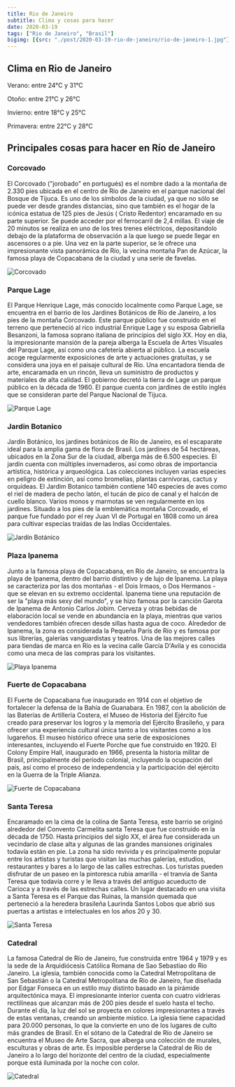 ```yaml
---
title: Rio de Janeiro
subtitle: Clima y cosas para hacer
date: 2020-03-19
tags: ["Rio de Janeiro", "Brasil"]
bigimg: [{src: "./post/2020-03-19-rio-de-janeiro/rio-de-janeiro-1.jpg"}, {src: "./post/2020-03-19-rio-de-janeiro/rio-de-janeiro-2.jpg"}, {src: "./post/2020-03-19-rio-de-janeiro/rio-de-janeiro-3.jpg"}]
---
```

 
## Clima en Rio de Janeiro
Verano: entre 24°C y 31°C
 
Otoño: entre 21°C y 26°C
 
Invierno: entre 18°C y 25°C
 
Primavera: entre 22°C y 28°C
 
## Principales cosas para hacer en Río de Janeiro
 
### Corcovado
El Corcovado ("jorobado" en portugués)  es el nombre dado a la montaña de 2.330 pies ubicada en el centro de Río de Janeiro en el parque nacional del Bosque de Tijuca. Es uno de los símbolos de la ciudad, ya que no sólo se puede ver desde grandes distancias, sino que también es el hogar de la icónica estatua de 125 pies de Jesús ( Cristo Redentor) encaramado en su parte superior.  Se puede acceder por el ferrocarril de 2,4 millas. El viaje de 20 minutos se realiza en uno de los tres trenes eléctricos, depositandolo debajo de la plataforma de observación a la que luego se puede llegar en ascensores o a pie. Una vez en la parte superior, se le ofrece una impresionante vista panorámica de Río, la vecina montaña Pan de Azúcar, la famosa playa de Copacabana de la ciudad y una serie de favelas.
 
 
![Corcovado](https://images.unsplash.com/photo-1515700281303-5a0a73d9c584?w=640)
 
### Parque Lage
El Parque Henrique Lage, más conocido localmente como Parque Lage, se encuentra en el barrio de los Jardines Botánicos de Río de Janeiro, a los pies de la montaña Corcovado. Este parque público fue construido en el terreno que perteneció al rico industrial Enrique Lage y su esposa Gabriella Besanzoni, la famosa soprano italiana de principios del siglo XX. Hoy en día, la impresionante mansión de la pareja alberga la Escuela de Artes Visuales del Parque Lage, así como una cafetería abierta al público. La escuela acoge regularmente exposiciones de arte y actuaciones gratuitas, y se considera una joya en el paisaje cultural de Río. Una encantadora tienda de arte, encaramada en un rincón, lleva un suministro de productos y materiales de alta calidad. El gobierno decretó la tierra de Lage un parque público en la década de 1960. El parque cuenta con jardines de estilo inglés que se consideran parte del Parque Nacional de Tijuca. 
 
![Parque Lage](https://images.unsplash.com/photo-1584533647308-20a9320c70fe?w=640)
 
### Jardin Botanico
Jardín Botánico, los jardines botánicos de Río de Janeiro, es el escaparate ideal para la amplia gama de flora de Brasil. Los jardines de 54 hectáreas, ubicados en la Zona Sur de la ciudad, alberga más de 6.500 especies. El jardín cuenta con múltiples invernaderos, así como obras de importancia artística, histórica y arqueológica. Las colecciones incluyen varias especies en peligro de extinción, así como bromelias, plantas carnívoras, cactus y orquídeas.  El Jardim Botanico también contiene 140 especies de aves como el riel de madera de pecho latón, el tucán de pico de canal y el halcón de cuello blanco. Varios monos y marmotas se ven regularmente en los jardines.  Situado a los pies de la emblemática montaña Corcovado, el parque fue fundado por el rey Juan VI de Portugal en 1808 como un área para cultivar especias traídas de las Indias Occidentales.  
 
![Jardín Botánico](https://images.unsplash.com/photo-1547212630-6cfbb67519f7?w=640)
 
### Plaza Ipanema
Junto a la famosa playa de Copacabana, en Río de Janeiro, se encuentra la playa de Ipanema, dentro del barrio distintivo y de lujo de Ipanema. La playa se caracteriza por las dos montañas - el Dois Irmaos, o Dos Hermanos - que se elevan en su extremo occidental. Ipanema tiene una reputación de ser la "playa más sexy del mundo", y se hizo famosa por la canción Garota de Ipanema de Antonio Carlos Jobim. Cerveza y otras bebidas de elaboración local se vende en abundancia en la playa, mientras que varios vendedores también ofrecen desde sillas hasta agua de coco. Alrededor de Ipanema, la zona es considerada la Pequeña París de Río y es famosa por sus librerías, galerías vanguardistas y teatros. Una de las mejores calles para tiendas de marca en Río es la vecina calle García D'Avila y es conocida como una meca de las compras para los visitantes. 
 
![Playa Ipanema](https://images.unsplash.com/photo-1539966797022-ead5d7d43db0?w=640)
 
### Fuerte de Copacabana
El Fuerte de Copacabana fue inaugurado en 1914 con el objetivo de fortalecer la defensa de la Bahía de Guanabara. En 1987, con la abolición de las Baterías de Artillería Costera, el Museo de Historia del Ejército fue creado para preservar los logros y la memoria del Ejército Brasileño, y para ofrecer una experiencia cultural única tanto a los visitantes como a los lugareños. El museo histórico ofrece una serie de exposiciones interesantes, incluyendo el Fuerte Porche que fue construido en 1920. El Colony Empire Hall, inaugurado en 1966, presenta la historia militar de Brasil, principalmente del período colonial, incluyendo la ocupación del país, así como el proceso de independencia y la participación del ejército en la Guerra de la Triple Alianza. 
 
 
![Fuerte de Copacabana](https://images.unsplash.com/photo-1576547849475-57662ff255ec?w=640)
 
### Santa Teresa
Encaramado en la cima de la colina de Santa Teresa, este barrio se originó alrededor del Convento Carmelita santa Teresa que fue construido en la década de 1750. Hasta principios del siglo XX, el área fue considerada un vecindario de clase alta y algunas de las grandes mansiones originales todavía están en pie. La zona ha sido revivida y es principalmente popular entre los artistas y turistas que visitan las muchas galerías, estudios, restaurantes y bares a lo largo de las calles estrechas. Los turistas pueden disfrutar de un paseo en la pintoresca rubia amarilla - el tranvía de Santa Teresa que todavía corre y le lleva a través del antiguo acueducto de Carioca y a través de las estrechas calles. Un lugar destacado en una visita a Santa Teresa es el Parque das Ruinas, la mansión quemada que perteneció a la heredera brasileña Laurinda Santos Lobos que abrió sus puertas a artistas e intelectuales en los años 20 y 30.
 
![Santa Teresa](https://images.unsplash.com/photo-1584533644632-7a4162711e8f?w=640)


### Catedral 
 
La famosa Catedral de Río de Janeiro, fue construida entre 1964 y 1979 y es la sede de la Arquidiócesis Católica Romana de Sao Sebastiao do Rio Janeiro.  La iglesia, también conocida como la Catedral Metropolitana de San Sebastián o la Catedral Metropolitana de Río de Janeiro, fue diseñada por Edgar Fonseca en un estilo muy distinto basado en la pirámide arquitectónica maya.  El impresionante interior cuenta con cuatro vidrieras rectilíneas que alcanzan más de 200 pies desde el suelo hasta el techo.  Durante el día, la luz del sol se proyecta en colores impresionantes a través de estas ventanas, creando un ambiente místico. La iglesia tiene capacidad para 20.000 personas, lo que la convierte en uno de los lugares de culto más grandes de Brasil. En el sótano de la Catedral de Río de Janeiro se encuentra el Museo de Arte Sacra, que alberga una colección de murales, esculturas y obras de arte. Es imposible perderse la Catedral de Río de Janeiro a lo largo del horizonte del centro de la ciudad, especialmente porque está iluminada por la noche con color.
 
![Catedral](https://images.unsplash.com/photo-1457049946030-985b401546ce?w=640)
